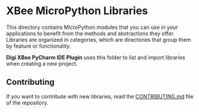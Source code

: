 XBee MicroPython Libraries
==========================

This directory contains MicroPython modules that you can use in your
applications to benefit from the methods and abstractions they offer.
Libraries are organized in categories, which are directories that group them
by feature or functionality. 

**Digi XBee PyCharm IDE Plugin** uses this folder to list and import
libraries when creating a new project.

Contributing
------------

If you want to contribute with new libraries, read the
[CONTRIBUTING.md](../CONTRIBUTING.md) file of the repository.